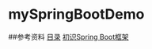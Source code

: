# mySpringBootDemo

##参考资料
[目录](http://blog.csdn.net/column/details/13987.html)
[初识Spring Boot框架](http://blog.csdn.net/u012702547/article/details/53740047)